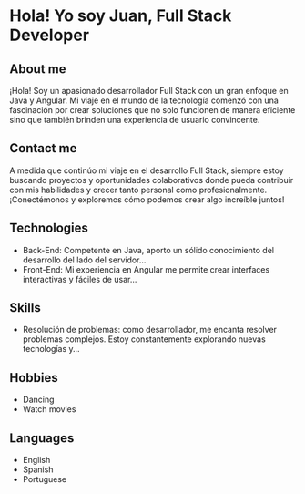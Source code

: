 # Hola! Yo soy Juan, Full Stack Developer

## About me

¡Hola! Soy un apasionado desarrollador Full Stack con un gran enfoque en Java y Angular. Mi viaje en el mundo de la tecnología comenzó con una fascinación por crear soluciones que no solo funcionen de manera eficiente sino que también brinden una experiencia de usuario convincente.

## Contact me

A medida que continúo mi viaje en el desarrollo Full Stack, siempre estoy buscando proyectos y oportunidades colaborativos donde pueda contribuir con mis habilidades y crecer tanto personal como profesionalmente. ¡Conectémonos y exploremos cómo podemos crear algo increíble juntos!

## Technologies

- Back-End: Competente en Java, aporto un sólido conocimiento del desarrollo del lado del servidor...
- Front-End: Mi experiencia en Angular me permite crear interfaces interactivas y fáciles de usar...

## Skills

- Resolución de problemas: como desarrollador, me encanta resolver problemas complejos. Estoy constantemente explorando nuevas tecnologías y...

## Hobbies

- Dancing
- Watch movies

## Languages

- English
- Spanish
- Portuguese